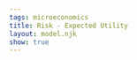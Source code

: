 ```yaml
---
tags: microeconomics
title: Risk - Expected Utility
layout: model.njk
show: true
---
```

<script defer>
const myCalculator = new EconVision();
myCalculator.setGraphs({'engine':'desmos','idDiv':'RiskGraph','height':'650px','width':'100','left':'-10','right':'450','bottom':'-2','top':'25','copy':true,'expressions':false,'zoomFit':true,'showXAxis':true,'showYAxis':true,'xAxisLabel':'$','yAxisLabel':'Eu'});

myCalculator.addFuncInput({'idDiv':'UtilFunction','title':'Utility Function','func':"U\\left(x\\right)",'latex':"\\ln(x)",'color':'#b152ff','listGraphs':[0]});

myCalculator.addSliderInput({'idDiv':'wealthWin','title':'Wealth if Win','latex':'W_w','min':'W_l','max':'1000000','step':'1','defaultValue':'10000','listGraphs':[0]});
myCalculator.addSliderInput({'idDiv':'wealthLoose','title':'Wealth if Lose','latex':'W_l','min':'0','max':'1000000','step':'1','defaultValue':'1400','listGraphs':[0]});
myCalculator.line();
myCalculator.addSliderInput({'idDiv':'likelyhood','title':'Likelihood of Winning','latex':'P_{ropb}','min':'0','max':'1','step':'0.01','defaultValue':'0.5','listGraphs':[0]});
myCalculator.setValue({'idDiv':'wealthWinValue','latex':'W_w','decimal':'0','listGraphs':[0]});
myCalculator.setValue({'idDiv':'wealthLossValue','latex':'W_l','decimal':'0','listGraphs':[0]});
myCalculator.setValue({'idDiv':'PropValue','latex':'P_{ropb}','decimal':'2','listGraphs':[0]});

//calc
myCalculator.addExpression({'idDiv':'EV','latex':"E_v=W_w\\cdot P_{ropb}+W_l\\left(1-P_{ropb}\\right)",'listGraphs':[0]});
myCalculator.addExpression({'idDiv':'FindCE','latex':"U\\left(C_{e}\\right)\\sim U\\left(W_{w}\\right)\\cdot P_{ropb}+\\left\\{W_{l}=0:0,U\\left(W_{l}\\right)\\right\\}\\cdot\\left(1-P_{ropb}\\right)",'listGraphs':[0]});
myCalculator.addExpression({'idDiv':'FindRiskPremium','latex':'R_{p}=E_{v}-C_{e}','listGraphs':[0]});
myCalculator.setValue({'idDiv':'EVValue','latex':'E_v','decimal':'2','listGraphs':[0]});
myCalculator.setValue({'idDiv':'CEValue','latex':'C_e','decimal':'2','listGraphs':[0]});
myCalculator.setValue({'idDiv':'RPValue','latex':'R_{p}','decimal':'2','listGraphs':[0]});

//values
myCalculator.addExpression({'idDiv':'roundEU','latex':"E_{u}=\\operatorname{round}\\left(U\\left(C_{e}\\right),2\\right)",'listGraphs':[0]});

//draw
myCalculator.addExpression({'idDiv':'drawLineMintoMax','latex':"\\operatorname{polygon}\\left(\\left[\\left(W_{l},\\left\\{W_{l}=0:0,U\\left(W_{l}\\right)\\right\\}\\right),\\left(W_{w},U\\left(W_{w}\\right)\\right)\\right]\\right)",'color':'#2c30b5','listGraphs':[0]});
myCalculator.addExpression({'idDiv':'drawEVline','latex':"\\operatorname{polygon}\\left(\\left[\\left(E_{v},0\\right),\\left(E_{v},U\\left(C_{e}\\right)\\right)\\right]\\right)",'color':'#4ec692','lineStyle':Desmos.Styles.DASHED,'lineWidth':'0.8','listGraphs':[0]});
myCalculator.addExpression({'idDiv':'drawCEline','latex':"\\operatorname{polygon}\\left(\\left[\\left(C_{e},0\\right),\\left(C_{e},U\\left(C_{e}\\right)\\right)\\right]\\right)",'color':'#4ec692','lineStyle':Desmos.Styles.DASHED,'lineWidth':'0.8','listGraphs':[0]});
myCalculator.addExpression({'idDiv':'drawExpectedUtil','latex':"\\operatorname{polygon}\\left(\\left[\\left(0,U\\left(C_{e}\\right)\\right),\\left(E_{v},U\\left(C_{e}\\right)\\right)\\right]\\right)",'color':'#6581f1','lineStyle':Desmos.Styles.DOTTED,'lineWidth':'0.8','listGraphs':[0]});

//labels
myCalculator.addLabel({'idDiv':'EuLabel','latex':"\\left(0,U\\left(C_{e}\\right)\\right)",'label':'`Eu`=${E_{u}}','color':'#686dfd','showLabel':true,'listGraphs':[0]});
myCalculator.addLabel({'idDiv':'EVLabel','latex':"\\left(E_{v},0\\right)",'label':'`EV`=$${E_{v}}','color':'#35c08b','pointSize':'0','showLabel':true,'listGraphs':[0]});
myCalculator.addLabel({'idDiv':'CELabel','latex':"\\left(C_{e},0\\right)",'label':'`CE`=$${C_{e}}','color':'#35c08b','pointSize':'0','showLabel':true,'listGraphs':[0]});

//shaded
myCalculator.addExpression({'idDiv':'shadedRiskPremium','latex':"x>0\\left\\{C_{e}<x<E_{v}\\right\\}\\left\\{0<y<U\\left(x\\right)\\right\\}",'color':'#e9727e','listGraphs':[0]});
myCalculator.addSwitchInput({'idDiv':'shadedRiskPremiumSwitch','title':'Show Risk Premium','hideToggle':true,'idDivs':["shadedRiskPremium"],'listGraphs':[0]});
//updatebounds
myCalculator.addExpression({'idDiv':'BountdTop','latex':"B_{t}=U\\left(W_{w}\\right)",'listGraphs':[0]});
myCalculator.addExpression({'idDiv':'BountdRight','latex':'B_{r}=W_{w}','listGraphs':[0]});
myCalculator.setBounds({'top':'B_{t}','right':'B_{r}','listGraphs':[0]});


//instructions
myCalculator.setInstructions({'title':'Adjusting Utility, Win/Loss, and Likelihood','content':"Insert the utility function. The current function is \\exp{UtilFunction}. Now, set the win/loss scenarios:<br> Wealth if win: $\\exp{wealthWinValue}<br> Wealth if lose: $\\exp{wealthLossValue}<br> Please move the slider for the likelihood ratio to win. If the value is 1, it means there is a 100% chance to win, and if it is 0, there is a 100% chance to lose."});
myCalculator.setInstructions({'title': 'Calculate Expected Value', 'content': "The formula to calculate the expected value is as follows:<br>%% EV = E[X] = \\sum_{i=1}^n p_i x_i %%<br>In this graph, we find it as follows: <br>%% EV = W_w \\cdot P + W_l \\cdot (1 - P) %%<br>%% W_w %% denotes wealth if win.<br>%% W_l %% denotes wealth if lose.<br>%% P %% denotes the probability if win.<br>%% EV = %% \\exp{wealthWinValue} %% \\cdot %% \\exp{PropValue} %% + %% \\exp{wealthLossValue} %% \\cdot (1 - %% \\exp{PropValue} %%) = %% $\\exp{EVValue}"});
myCalculator.setInstructions({'title': 'Calculate Certainty Equivalent', 'content': "To calculate the certainty equivalent (CE) for this example, start with this formula: <br>%%U(CE)=U(W_w) \\cdot P + U(W_l) \\cdot (1-P)%%<br>%%U(x)%% denotes the utility function.<br>%%W_w%% denotes wealth if win.<br>%%W_l%% denotes wealth if lose.<br>%%P%% denotes the probability if win.<br>%%U(CE)=U(%%\\exp{wealthWinValue}%%)\\cdot%%\\exp{PropValue}%% + U(%%\\exp{wealthLossValue}%%)\\cdot (1-%%\\exp{PropValue}%%)%%<br>%%CE=%% $\\exp{CEValue}"});
myCalculator.setInstructions({'title': 'Calculate the Risk Premium', 'content': "To calculate the risk premium (RP) for this example, start with this formula: <br>%%RP=EV-CE%%<br> In the graph, the risk premium is represented by the red shaded area. <br> To calculate the risk premium: <br>%%RP=%%\\exp{EVValue}%% - %%\\exp{CEValue}%% = %% $\\exp{RPValue}"});
//creators
myCalculator.setCreators({ 'title': 'Developer', 'name': 'Radi', 'school': "GS’23" });

//set script package
myCalculator.setScriptPackage({ 'replaceExp': true, 'replaceLatex': true, 'replaceTip': true, 'replaceTheory': true, 'refresh': true });
</script>
